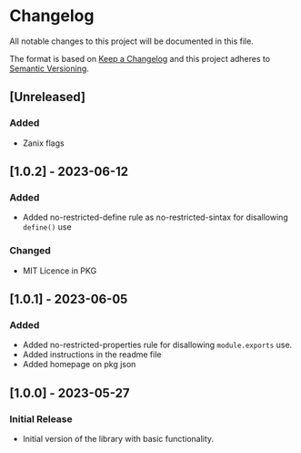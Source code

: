 # Changelog

All notable changes to this project will be documented in this file.

The format is based on [Keep a Changelog](http://keepachangelog.com/en/1.0.0/)
and this project adheres to [Semantic Versioning](http://semver.org/spec/v2.0.0.html).

## [Unreleased]

### Added

- Zanix flags

## [1.0.2] - 2023-06-12

### Added

- Added no-restricted-define rule as no-restricted-sintax for disallowing `define()` use

### Changed

- MIT Licence in PKG

## [1.0.1] - 2023-06-05

### Added

- Added no-restricted-properties rule for disallowing `module.exports` use.
- Added instructions in the readme file
- Added homepage on pkg json

## [1.0.0] - 2023-05-27

### Initial Release

- Initial version of the library with basic functionality.

